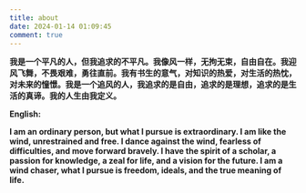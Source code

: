 ```yaml
---
title: about
date: 2024-01-14 01:09:45
comment: true
---
```


**我是一个平凡的人，但我追求的不平凡。我像风一样，无拘无束，自由自在。我迎风飞舞，不畏艰难，勇往直前。我有书生的意气，对知识的热爱，对生活的热忱，对未来的憧憬。我是一个追风的人，我追求的是自由，追求的是理想，追求的是生活的真谛。我的人生由我定义。**

**English:**

**I am an ordinary person, but what I pursue is extraordinary. I am like the wind, unrestrained and free. I dance against the wind, fearless of difficulties, and move forward bravely. I have the spirit of a scholar, a passion for knowledge, a zeal for life, and a vision for the future. I am a wind chaser, what I pursue is freedom, ideals, and the true meaning of life.**
